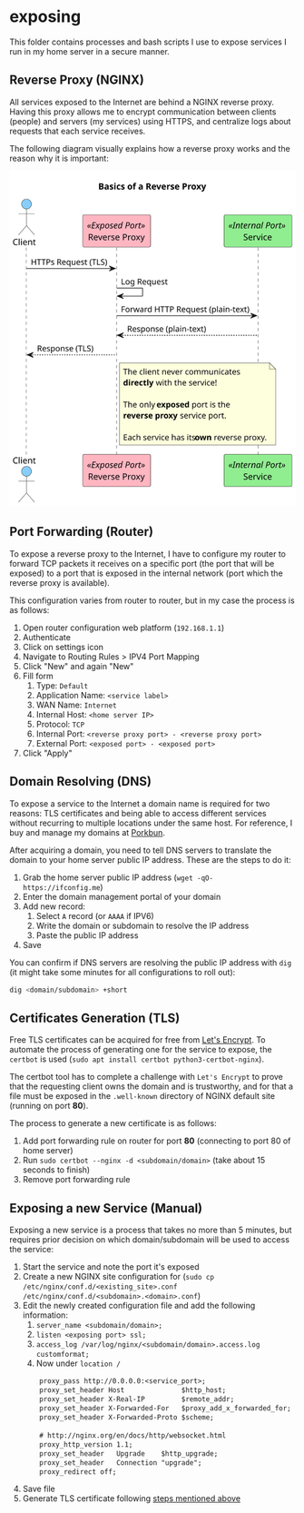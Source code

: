 # exposing

This folder contains processes and bash scripts I use to expose services I run in my home server in a secure manner. 

## Reverse Proxy (NGINX)

All services exposed to the Internet are behind a NGINX reverse proxy. Having this proxy allows me to encrypt communication between clients (people) and servers (my services) using HTTPS, and centralize logs about requests that each service receives.

The following diagram visually explains how a reverse proxy works and the reason why it is important:

![sequence digram explaining flow between clients, services and the reverse proxy](src/reverse-proxy-explained.svg)

## Port Forwarding (Router)

To expose a reverse proxy to the Internet, I have to configure my router to forward TCP packets it receives on a specific port (the port that will be exposed) to a port that is exposed in the internal network (port which the reverse proxy is available).

This configuration varies from router to router, but in my case the process is as follows:

1. Open router configuration web platform (`192.168.1.1`)
2. Authenticate
3. Click on settings icon
4. Navigate to Routing Rules > IPV4 Port Mapping
5. Click "New" and again "New"
6. Fill form
    1. Type: `Default`
    2. Application Name: `<service label>`
    3. WAN Name: `Internet`
    4. Internal Host: `<home server IP>`
    5. Protocol: `TCP`
    6. Internal Port: `<reverse proxy port> - <reverse proxy port>`
    7. External Port: `<exposed port> - <exposed port>`
7. Click "Apply"

## Domain Resolving (DNS)

To expose a service to the Internet a domain name is required for two reasons: TLS certificates and being able to access different services without recurring to multiple locations under the same host. For reference, I buy and manage my domains at [Porkbun](https://porkbun.com).

After acquiring a domain, you need to tell DNS servers to translate the domain to your home server public IP address. These are the steps to do it:

1. Grab the home server public IP address (`wget -qO- https://ifconfig.me`)
2. Enter the domain management portal of your domain
3. Add new record:
    1. Select `A` record (or `AAAA` if IPV6)
    2. Write the domain or subdomain to resolve the IP address
    3. Paste the public IP address
4. Save

You can confirm if DNS servers are resolving the public IP address with `dig` (it might take some minutes for all configurations to roll out):

```bash
dig <domain/subdomain> +short
```

## Certificates Generation (TLS)

Free TLS certificates can be acquired for free from [Let's Encrypt](https://letsencrypt.org/). To automate the process of generating one for the service to expose, the `certbot` is used (`sudo apt install certbot python3-certbot-nginx`).

The certbot tool has to complete a challenge with `Let's Encrypt` to prove that the requesting client owns the domain and is trustworthy, and for that a file must be exposed in the `.well-known` directory of NGINX default site (running on port **80**).

The process to generate a new certificate is as follows:

1. Add port forwarding rule on router for port **80** (connecting to port 80 of home server)
2. Run `sudo certbot --nginx -d <subdomain/domain>` (take about 15 seconds to finish)
3. Remove port forwarding rule

## Exposing a new Service (Manual)

Exposing a new service is a process that takes no more than 5 minutes, but requires prior decision on which domain/subdomain will be used to access the service:

1. Start the service and note the port it's exposed
2. Create a new NGINX site configuration for (`sudo cp /etc/nginx/conf.d/<existing_site>.conf /etc/nginx/conf.d/<subdomain>.<domain>.conf`)
3. Edit the newly created configuration file and add the following information:
    1. `server_name <subdomain/domain>;`
    2. `listen <exposing port> ssl;`
    3. `access_log /var/log/nginx/<subdomain/domain>.access.log customformat;`
    4. Now under `location /`
    ```nginx
        proxy_pass http://0.0.0.0:<service_port>;
	    proxy_set_header Host              $http_host;
        proxy_set_header X-Real-IP         $remote_addr;
        proxy_set_header X-Forwarded-For   $proxy_add_x_forwarded_for;
        proxy_set_header X-Forwarded-Proto $scheme;

        # http://nginx.org/en/docs/http/websocket.html
        proxy_http_version 1.1;
        proxy_set_header   Upgrade    $http_upgrade;
        proxy_set_header   Connection "upgrade";
        proxy_redirect off;
    ```
4. Save file
5. Generate TLS certificate following [steps mentioned above](#certificates-generation-tls)

